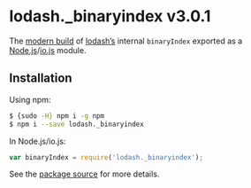 # lodash._binaryindex v3.0.1

The [modern build](https://github.com/lodash/lodash/wiki/Build-Differences) of [lodash’s](https://lodash.com/) internal `binaryIndex` exported as a [Node.js](http://nodejs.org/)/[io.js](https://iojs.org/) module.

## Installation

Using npm:

```bash
$ {sudo -H} npm i -g npm
$ npm i --save lodash._binaryindex
```

In Node.js/io.js:

```js
var binaryIndex = require('lodash._binaryindex');
```

See the [package source](https://github.com/lodash/lodash/blob/3.0.1-npm-packages/lodash._binaryindex) for more details.
